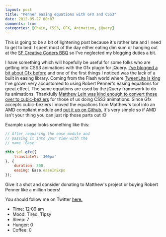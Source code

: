 ```yaml
---
layout: post
title: "Penner easing equations with GFX and CSS3"
date: 2012-05-27 00:07
comments: true
categories: [Chain, CSS3, GFX, Animation, jQuery]
---
```


This is going to be a bit of lightening post because it's rather late and I need to get to bed. I spent most of the day either eating dim sum or hanging out at the [SF Creative Coders BBQ](http://www.meetup.com/San-Francisco-Creative-Coders/) so I've neglected my blogging duties a bit.

I have something which will hopefully be useful for some folks who are getting into CSS3 animations with the Gfx plugin for jQuery. [I've blogged a bit about Gfx before](http://robdodson.me/blog/2012/05/22/css3-transitions-with-gfx/) and one of the first things I noticed was the lack of a built in easing library. Coming from the Flash world where [TweenLite is king](http://www.greensock.com/tweenlite/) I've grown very accustomed to using Robert Penner's easing equations for great effect. The same equations are used by the jQuery framework to do its animations. Thankfully [Matthew Lein was kind enough to convert those over to cubic-beziers](http://matthewlein.com/ceaser/) for those of us doing CSS3 animations. Since Gfx accepts cubic-beziers I moved the equations from Matthew's tool into an AMD compliant module and [put it up on Github.](https://github.com/robdodson/amd-css3-ease) It's very simple so if AMD isn't your thing you can just rip those parts out :D

<!--more-->

Example usage looks something like this:

``` js
// After requiring the ease module and
// passing it into your View with the
// name 'Ease'

this.$el.gfx({
    translateY: '300px'
}, {
    duration: 500,
    easing: Ease.easeInExpo 
});
```

Give it a shot and consider donating to Matthew's project or buying Robert Penner like a million beers!

You should follow me on Twitter [here.](http://twitter.com/rob_dodson)

- Time: 12:09 am
- Mood: Tired, Tipsy
- Sleep: 7
- Hunger: 0
- Coffee: 0